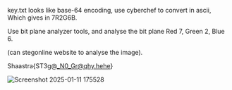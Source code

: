 key.txt looks like base-64 encoding, use cyberchef to convert in ascii, Which gives in 7R2G6B.

Use bit plane analyzer tools, and analyse the bit plane Red 7, Green 2, Blue 6.

(can stegonline website to analyse the image).

Shaastra{ST3g@_N0_Gr@qhy.hehe}

![Screenshot 2025-01-11 175528](https://github.com/user-attachments/assets/61f2a1df-1946-4c51-bbe5-bb0a0284a003)
